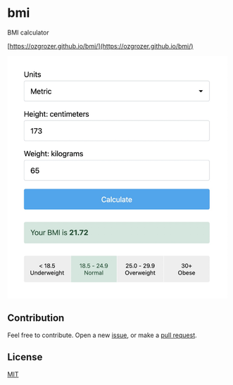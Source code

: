 # bmi

BMI calculator

[https://ozgrozer.github.io/bmi/](https://ozgrozer.github.io/bmi/)

<img src="./preview/1.jpg" alt="" width="500" />

## Contribution

Feel free to contribute. Open a new [issue](https://github.com/ozgrozer/bmi/issues), or make a [pull request](https://github.com/ozgrozer/bmi/pulls).

## License

[MIT](license)
